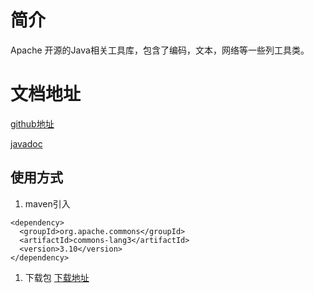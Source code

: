 # 简介

Apache 开源的Java相关工具库，包含了编码，文本，网络等一些列工具类。


# 文档地址

[github地址](https://github.com/apache/commons-lang)

[javadoc](https://commons.apache.org/proper/commons-lang/apidocs/)

## 使用方式
1. maven引入
```
<dependency>
  <groupId>org.apache.commons</groupId>
  <artifactId>commons-lang3</artifactId>
  <version>3.10</version>
</dependency>
```

1. 下载包
[下载地址](https://commons.apache.org/proper/commons-lang/download_lang.cgi)
